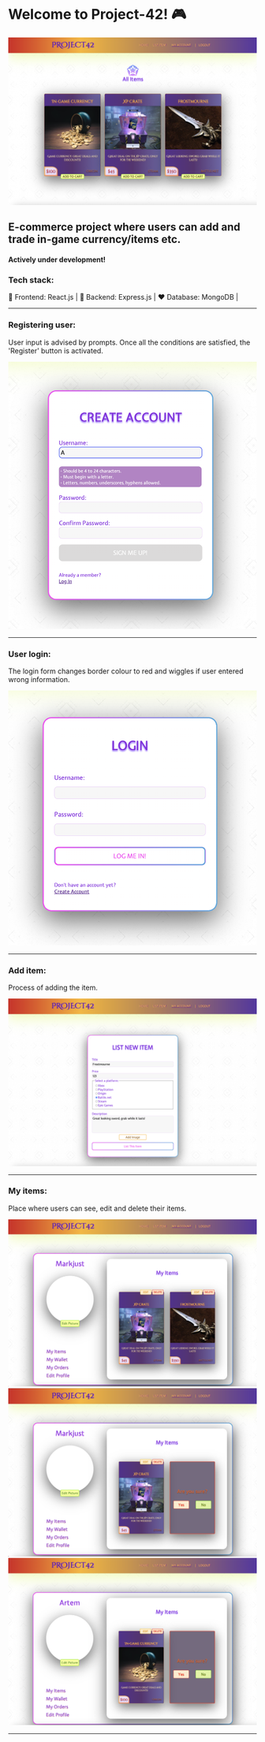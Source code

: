 # Welcome to Project-42! 🎮

!["Main"](./react-frontend/public/uploads/main.png)

## E-commerce project where users can add and trade in-game currency/items etc.

#### Actively under development! 

### Tech stack: 

👾 Frontend: React.js |
🎯 Backend: Express.js |
♥️ Database: MongoDB |

-------------------------------------------------------------------------

### Registering user:

User input is advised by prompts.
Once all the conditions are satisfied, the 'Register' button is activated.

!["Register"](./react-frontend/public/uploads/register.png)

-------------------------------------------------------------------------

### User login:

The login form changes border colour to red and wiggles if user entered wrong information.

!["Login"](./react-frontend/public/uploads/login.png)

-------------------------------------------------------------------------

### Add item:

Process of adding the item.

!["Add"](./react-frontend/public/uploads/additem.png)

-------------------------------------------------------------------------

### My items:

Place where users can see, edit and delete their items.

!["Add"](./react-frontend/public/uploads/myitems.png)
!["Edit"](./react-frontend/public/uploads/edititem.png)
!["Delete"](./react-frontend/public/uploads/validate.png)

-------------------------------------------------------------------------
